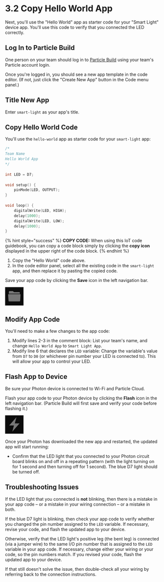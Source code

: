 # 3.2 Copy Hello World App

Next, you'll use the "Hello World" app as starter code for your "Smart Light" device app. You'll use this code to verify that you connected the LED correctly.

## Log In to Particle Build

One person on your team should log in to [Particle Build](https://login.particle.io/build) using your team's Particle account login.

Once you're logged in, you should see a new app template in the code editor.  \(If not, just click the "Create New App" button in the Code menu panel.\)

## Title New App

Enter `smart-light` as your app's title.

## Copy Hello World Code

You'll use the `hello-world` app as starter code for your `smart-light` app:

```cpp
/*
Team Name
Hello World App
*/

int LED = D7;

void setup() {
    pinMode(LED, OUTPUT);
}

void loop() {
    digitalWrite(LED, HIGH);
    delay(1000);
    digitalWrite(LED, LOW);
    delay(1000);
}

```

{% hint style="success" %}
**COPY CODE:** When using this IoT code guidebook, you can copy a code block simply by clicking the **copy icon** displayed in the upper right of the code block.
{% endhint %}

1. Copy the "Hello World" code above.
2. In the code editor panel, select all the existing code in the `smart-light` app, and then replace it by pasting the copied code.

Save your app code by clicking the **Save** icon in the left navigation bar.

![Save Icon](../../.gitbook/assets/pb-save-icon.png)

## Modify App Code

You'll need to make a few changes to the app code:

1. Modify lines 2-3 in the comment block:  List your team's name, and change `Hello World App` to `Smart Light App`.
2. Modify line 6 that declares the `LED` variable:  Change the variable's value from `D7` to `D0` \(or whichever pin number your LED is connected to\). This will allow your app to control your LED.

## Flash App to Device

Be sure your Photon device is connected to Wi-Fi and Particle Cloud.

Flash your app code to your Photon device by clicking the **Flash** icon in the left navigation bar. \(Particle Build will first save and verify your code before flashing it.\)

![Flash Icon](../../.gitbook/assets/pb-flash-icon.png)

Once your Photon has downloaded the new app and restarted, the updated app will start running:

* Confirm that the LED light that you connected to your Photon circuit board blinks on and off in a repeating pattern \(with the light turning on for 1 second and then turning off for 1 second\).  The blue D7 light should be turned off.

## Troubleshooting Issues

If the LED light that you connected is **not** blinking, then there is a mistake in your app code – or a mistake in your wiring connection – or a mistake in both.

If the blue D7 light is blinking, then check your app code to verify whether you changed the pin number assigned to the `LED` variable. If necessary, revise your code, and flash the updated app to your device.

Otherwise, verify that the LED light's positive leg \(the bent leg\) is connected \(via a jumper wire\) to the same I/O pin number that is assigned to the `LED` variable in your app code. If necessary, change either your wiring or your code, so the pin numbers match. If you revised your code, flash the updated app to your device.

If that still doesn't solve the issue, then double-check all your wiring by referring back to the connection instructions.

